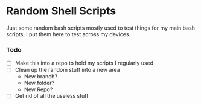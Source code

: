 # Random Shell Scripts

Just some random bash scripts mostly used to test things for my main bash scripts, I put them here to test across my devices.


### Todo

- [ ] Make this into a repo to hold my scripts I regularly used
- [ ] Clean up the random stuff into a new area 
  - New branch? 
  - New folder? 
  - New Repo?
- [ ] Get rid of all the useless stuff
